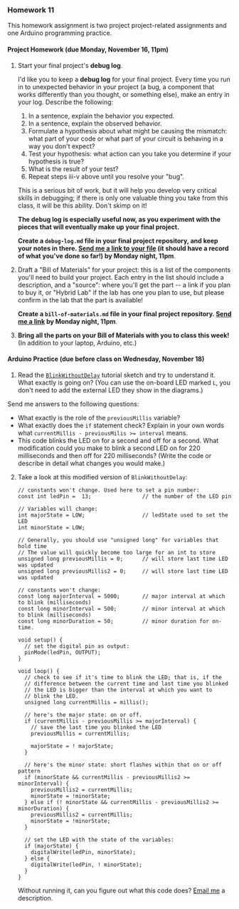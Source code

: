 ### Homework 11

This homework assignment is two project project-related assignments and one Arduino programming practice.

#### Project Homework (due Monday, November 16, 11pm)

1. Start your final project's **debug log**.
  
   I'd like you to keep a **debug log** for your final project. Every time you run in to unexpected behavior in your project (a bug, a component that works differently than you thought, or something else), make an entry in your log. Describe the following:
  
   1. In a sentence, explain the behavior you expected.
   2. In a sentence, explain the observed behavior.
   3. Formulate a hypothesis about what might be causing the mismatch: what part of your code or what part of your circuit is behaving in a way you don't expect?
   4. Test your hypothesis: what action can you take you determine if your hypothesis is true?
   5. What is the result of your test?
   6. Repeat steps iii-v above until you resolve your "bug".
   
   This is a serious bit of work, but it will help you develop very critical skills in debugging; if there is only one valuable thing you take from this class, it will be this ability. Don't skimp on it!

   **The debug log is especially useful now, as you experiment with the pieces that will eventually make up your final project.**

   **Create a `debug-log.md` file in your final project repository, and keep your notes in there. [Send me a link to your file](mailto:jzamfirescupereira@cca.edu) (it should have a record of what you've done so far!) by Monday night, 11pm**.

2. Draft a "Bill of Materials" for your project: this is a list of the components you'll need to build your project. Each entry in the list should include a description, and a "source": where you'll get the part -- a link if you plan to buy it, or "Hybrid Lab" if the lab has one you plan to use, but please confirm in the lab that the part is available! 

   **Create a `bill-of-materials.md` file in your final project repository. [Send me a link](mailto:jzamfirescupereira@cca.edu) by Monday night, 11pm**.

3. **Bring all the parts on your Bill of Materials with you to class this week!** (In addition to your laptop, Arduino, etc.)


#### Arduino Practice (due before class on Wednesday, November 18)

1.  Read the [`BlinkWithoutDelay`](https://www.arduino.cc/en/Tutorial/BlinkWithoutDelay) tutorial sketch and try to understand it. What exactly is going on? (You can use the on-board LED marked `L`, you don't need to add the external LED they show in the diagrams.)

   Send me answers to the following questions:
   
   - What exactly is the role of the `previousMillis` variable?
   - What exactly does the `if` statement check? Explain in your own words what `currentMillis - previousMilis >= interval` means.
   - This code blinks the LED on for a second and off for a second. What modification could you make to blink a second LED on for 220 milliseconds and then off for 220 milliseconds? (Write the code or describe in detail what changes you would make.)
   
2. Take a look at this modified version of `BlinkWithoutDelay`:
   
   ```arduino
   // constants won't change. Used here to set a pin number:
   const int ledPin =  13;                // the number of the LED pin
 
   // Variables will change:
   int majorState = LOW;                  // ledState used to set the LED
   int minorState = LOW;
 
   // Generally, you should use "unsigned long" for variables that hold time
   // The value will quickly become too large for an int to store
   unsigned long previousMillis = 0;      // will store last time LED was updated
   unsigned long previousMillis2 = 0;     // will store last time LED was updated
 
   // constants won't change:
   const long majorInterval = 5000;       // major interval at which to blink (milliseconds)
   const long minorInterval = 500;        // minor interval at which to blink (milliseconds)
   const long minorDuration = 50;         // minor duration for on-time.
 
   void setup() {
     // set the digital pin as output:
     pinMode(ledPin, OUTPUT);
   }
 
   void loop() {
     // check to see if it's time to blink the LED; that is, if the
     // difference between the current time and last time you blinked
     // the LED is bigger than the interval at which you want to
     // blink the LED.
     unsigned long currentMillis = millis();
 
     // here's the major state: on or off.
     if (currentMillis - previousMillis >= majorInterval) {
       // save the last time you blinked the LED
       previousMillis = currentMillis;
 
       majorState = ! majorState;
     }
 
     // here's the minor state: short flashes within that on or off pattern
     if (minorState && currentMillis - previousMillis2 >= minorInterval) {
       previousMillis2 = currentMillis;
       minorState = !minorState;
     } else if (! minorState && currentMillis - previousMillis2 >= minorDuration) {
       previousMillis2 = currentMillis;
       minorState = !minorState;
     }
 
     // set the LED with the state of the variables:
     if (majorState) {
       digitalWrite(ledPin, minorState);
     } else {
       digitalWrite(ledPin, ! minorState);
     }
   }
   ```
   
   Without running it, can you figure out what this code does? [Email me](mailto:jzamfirescupereira@cca.edu) a description.